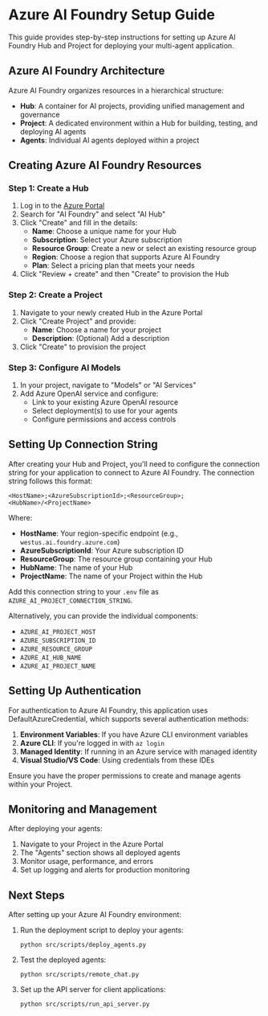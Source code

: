 # Azure AI Foundry Setup Guide

This guide provides step-by-step instructions for setting up Azure AI Foundry Hub and Project for deploying your multi-agent application.

## Azure AI Foundry Architecture

Azure AI Foundry organizes resources in a hierarchical structure:

- **Hub**: A container for AI projects, providing unified management and governance
- **Project**: A dedicated environment within a Hub for building, testing, and deploying AI agents
- **Agents**: Individual AI agents deployed within a project

## Creating Azure AI Foundry Resources

### Step 1: Create a Hub

1. Log in to the [Azure Portal](https://portal.azure.com)
2. Search for "AI Foundry" and select "AI Hub"
3. Click "Create" and fill in the details:
   - **Name**: Choose a unique name for your Hub
   - **Subscription**: Select your Azure subscription
   - **Resource Group**: Create a new or select an existing resource group
   - **Region**: Choose a region that supports Azure AI Foundry
   - **Plan**: Select a pricing plan that meets your needs
4. Click "Review + create" and then "Create" to provision the Hub

### Step 2: Create a Project

1. Navigate to your newly created Hub in the Azure Portal
2. Click "Create Project" and provide:
   - **Name**: Choose a name for your project
   - **Description**: (Optional) Add a description
3. Click "Create" to provision the project

### Step 3: Configure AI Models

1. In your project, navigate to "Models" or "AI Services"
2. Add Azure OpenAI service and configure:
   - Link to your existing Azure OpenAI resource
   - Select deployment(s) to use for your agents
   - Configure permissions and access controls

## Setting Up Connection String

After creating your Hub and Project, you'll need to configure the connection string for your application to connect to Azure AI Foundry. The connection string follows this format:

```
<HostName>;<AzureSubscriptionId>;<ResourceGroup>;<HubName>/<ProjectName>
```

Where:
- **HostName**: Your region-specific endpoint (e.g., `westus.ai.foundry.azure.com`)
- **AzureSubscriptionId**: Your Azure subscription ID
- **ResourceGroup**: The resource group containing your Hub
- **HubName**: The name of your Hub
- **ProjectName**: The name of your Project within the Hub

Add this connection string to your `.env` file as `AZURE_AI_PROJECT_CONNECTION_STRING`.

Alternatively, you can provide the individual components:
- `AZURE_AI_PROJECT_HOST`
- `AZURE_SUBSCRIPTION_ID`
- `AZURE_RESOURCE_GROUP`
- `AZURE_AI_HUB_NAME`
- `AZURE_AI_PROJECT_NAME`

## Setting Up Authentication

For authentication to Azure AI Foundry, this application uses DefaultAzureCredential, which supports several authentication methods:

1. **Environment Variables**: If you have Azure CLI environment variables
2. **Azure CLI**: If you're logged in with `az login`
3. **Managed Identity**: If running in an Azure service with managed identity
4. **Visual Studio/VS Code**: Using credentials from these IDEs

Ensure you have the proper permissions to create and manage agents within your Project.

## Monitoring and Management

After deploying your agents:

1. Navigate to your Project in the Azure Portal
2. The "Agents" section shows all deployed agents
3. Monitor usage, performance, and errors
4. Set up logging and alerts for production monitoring

## Next Steps

After setting up your Azure AI Foundry environment:

1. Run the deployment script to deploy your agents:
   ```
   python src/scripts/deploy_agents.py
   ```

2. Test the deployed agents:
   ```
   python src/scripts/remote_chat.py
   ```

3. Set up the API server for client applications:
   ```
   python src/scripts/run_api_server.py
   ```